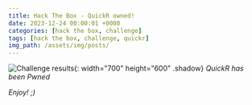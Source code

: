 ```yaml
---
title: Hack The Box - QuickR owned!
date: 2023-12-24 00:00:01 +0000
categories: [hack the box, challenge]
tags: [hack the box, challenge, quickr]
img_path: /assets/img/posts/
---
```


![Challenge results](htb-quickr-owned.png){: width="700" height="600" .shadow}
_QuickR has been Pwned_

_Enjoy! ;)_
